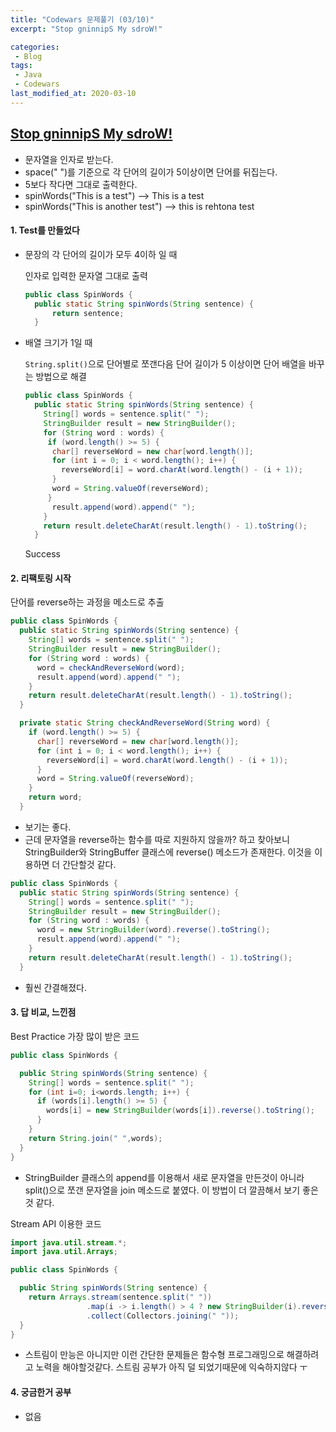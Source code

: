 ```yaml
---
title: "Codewars 문제풀기 (03/10)"
excerpt: "Stop gninnipS My sdroW!"

categories:
 - Blog
tags:
 - Java
 - Codewars
last_modified_at: 2020-03-10
---
```




## [Stop gninnipS My sdroW!](https://www.codewars.com/kata/5264d2b162488dc400000001/train/java)

* 문자열을 인자로 받는다.
* space(" ")를 기준으로 각 단어의 길이가 5이상이면 단어를 뒤집는다.
* 5보다 작다면 그대로 출력한다.
* spinWords("This is a test") --> This is a test
* spinWords("This is another test") --> this is rehtona test


#### 1. Test를 만들었다

* 문장의 각 단어의 길이가 모두 4이하 일 때

  인자로 입력한 문자열 그대로 출력

  ```java
  public class SpinWords {
    public static String spinWords(String sentence) {
        return sentence;
    }
  ```

* 배열 크기가 1일 때

  `String.split()`으로 단어별로 쪼갠다음 단어 길이가 5 이상이면 단어 배열을 바꾸는 방법으로 해결

  ```java
  public class SpinWords {
    public static String spinWords(String sentence) {
      String[] words = sentence.split(" ");
      StringBuilder result = new StringBuilder();
      for (String word : words) {
       if (word.length() >= 5) {
        char[] reverseWord = new char[word.length()];
        for (int i = 0; i < word.length(); i++) {
          reverseWord[i] = word.charAt(word.length() - (i + 1));
        }
        word = String.valueOf(reverseWord);
       }
        result.append(word).append(" ");
      }
      return result.deleteCharAt(result.length() - 1).toString();
    }
  ```

  Success


#### 2. 리팩토링 시작

단어를 reverse하는 과정을 메소드로 추출

```java
public class SpinWords {
  public static String spinWords(String sentence) {
    String[] words = sentence.split(" ");
    StringBuilder result = new StringBuilder();
    for (String word : words) {
      word = checkAndReverseWord(word);
      result.append(word).append(" ");
    }
    return result.deleteCharAt(result.length() - 1).toString();
  }

  private static String checkAndReverseWord(String word) {
    if (word.length() >= 5) {
      char[] reverseWord = new char[word.length()];
      for (int i = 0; i < word.length(); i++) {
        reverseWord[i] = word.charAt(word.length() - (i + 1));
      }
      word = String.valueOf(reverseWord);
    }
    return word;
  }
```

* 보기는 좋다.
* 근데 문자열을 reverse하는 함수를 따로 지원하지 않을까? 하고 찾아보니 StringBuilder와 StringBuffer 클래스에 reverse() 메소드가 존재한다. 이것을 이용하면 더 간단할것 같다.

```java
public class SpinWords {
  public static String spinWords(String sentence) {
    String[] words = sentence.split(" ");
    StringBuilder result = new StringBuilder();
    for (String word : words) {
      word = new StringBuilder(word).reverse().toString();
      result.append(word).append(" ");
    }
    return result.deleteCharAt(result.length() - 1).toString();
  }
```

* 훨씬 간결해졌다. 

####  3. 답 비교, 느낀점

Best Practice 가장 많이 받은 코드

```java
public class SpinWords {

  public String spinWords(String sentence) {
    String[] words = sentence.split(" ");
    for (int i=0; i<words.length; i++) {
      if (words[i].length() >= 5) {
        words[i] = new StringBuilder(words[i]).reverse().toString();
      }
    }
    return String.join(" ",words);
  }
}
```

* StringBuilder 클래스의 append를 이용해서 새로 문자열을 만든것이 아니라 split()으로 쪼갠 문자열을 join 메소드로 붙였다. 이 방법이 더 깔끔해서 보기 좋은것 같다.

Stream API 이용한 코드

```java
import java.util.stream.*;
import java.util.Arrays;

public class SpinWords {

  public String spinWords(String sentence) {
    return Arrays.stream(sentence.split(" "))
                 .map(i -> i.length() > 4 ? new StringBuilder(i).reverse().toString() : i)
                 .collect(Collectors.joining(" "));
  }
}
```

* 스트림이 만능은 아니지만 이런 간단한 문제들은 함수형 프로그래밍으로 해결하려고 노력을 해야할것같다. 스트림 공부가 아직 덜 되었기때문에 익숙하지않다 ㅜ


#### 4. 궁금한거 공부

* 없음 
